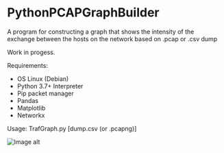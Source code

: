 # PythonPCAPGraphBuilder
A program for constructing a graph that shows the intensity of the exchange between the hosts on the network based on .pcap or .csv dump

Work in progess.

Requirements:

- OS Linux (Debian)
- Python 3.7+ Interpreter
- Pip packet manager 
- Pandas
- Matplotlib
- Networkx 

Usage: TrafGraph.py [dump.csv (or .pcapng)]

![Image alt](https://github.com/SeregaDeveloper/PythonPCAPGraphBuilder/blob/master/graph.png)

